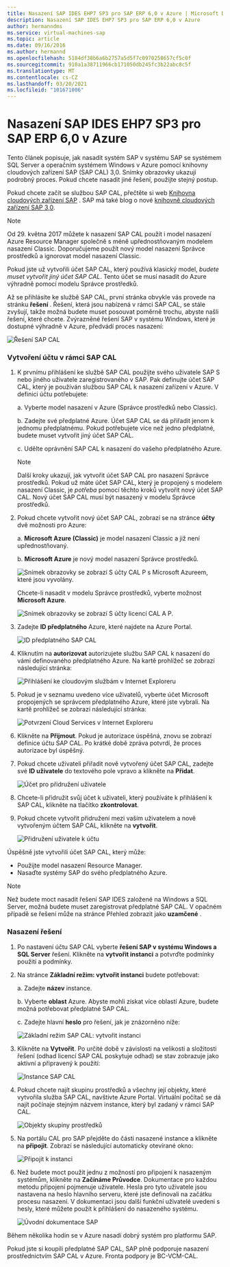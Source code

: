 ```yaml
---
title: Nasazení SAP IDES EHP7 SP3 pro SAP ERP 6,0 v Azure | Microsoft Docs
description: Nasazení SAP IDES EHP7 SP3 pro SAP ERP 6,0 v Azure
author: hermanndms
ms.service: virtual-machines-sap
ms.topic: article
ms.date: 09/16/2016
ms.author: hermannd
ms.openlocfilehash: 5184df38b6a6b2757a5d5f7c0970258657cf5c0f
ms.sourcegitcommit: 910a1a38711966cb171050db245fc3b22abc8c5f
ms.translationtype: MT
ms.contentlocale: cs-CZ
ms.lasthandoff: 03/20/2021
ms.locfileid: "101671006"
---
```

# <a name="deploy-sap-ides-ehp7-sp3-for-sap-erp-60-on-azure"></a>Nasazení SAP IDES EHP7 SP3 pro SAP ERP 6,0 v Azure
Tento článek popisuje, jak nasadit systém SAP v systému SAP se systémem SQL Server a operačním systémem Windows v Azure pomocí knihovny cloudových zařízení SAP (SAP CAL) 3,0. Snímky obrazovky ukazují podrobný proces. Pokud chcete nasadit jiné řešení, použijte stejný postup.

Pokud chcete začít se službou SAP CAL, přečtěte si web [Knihovna cloudových zařízení SAP](https://cal.sap.com/) . SAP má také blog o nové [knihovně cloudových zařízení SAP 3,0](https://scn.sap.com/community/cloud-appliance-library/blog/2016/05/27/sap-cloud-appliance-library-30-came-with-a-new-user-experience). 

> [!NOTE]
> Od 29. května 2017 můžete k nasazení SAP CAL použít i model nasazení Azure Resource Manager společně s méně upřednostňovaným modelem nasazení Classic. Doporučujeme použít nový model nasazení Správce prostředků a ignorovat model nasazení Classic.

Pokud jste už vytvořili účet SAP CAL, který používá klasický model, *budete muset vytvořit jiný účet SAP CAL*. Tento účet se musí nasadit do Azure výhradně pomocí modelu Správce prostředků.

Až se přihlásíte ke službě SAP CAL, první stránka obvykle vás provede na stránku **řešení** . Řešení, která jsou nabízená v rámci SAP CAL, se stále zvyšují, takže možná budete muset posouvat poměrně trochu, abyste našli řešení, které chcete. Zvýrazněné řešení SAP v systému Windows, které je dostupné výhradně v Azure, předvádí proces nasazení:

![Řešení SAP CAL](./media/cal-ides-erp6-ehp7-sp3-sql/ides-pic1.jpg)

### <a name="create-an-account-in-the-sap-cal"></a>Vytvoření účtu v rámci SAP CAL
1. K prvnímu přihlášení ke službě SAP CAL použijte svého uživatele SAP S nebo jiného uživatele zaregistrovaného v SAP. Pak definujte účet SAP CAL, který je používán službou SAP CAL k nasazení zařízení v Azure. V definici účtu potřebujete:

    a. Vyberte model nasazení v Azure (Správce prostředků nebo Classic).

    b. Zadejte své předplatné Azure. Účet SAP CAL se dá přiřadit jenom k jednomu předplatnému. Pokud potřebujete více než jedno předplatné, budete muset vytvořit jiný účet SAP CAL.
    
    c. Udělte oprávnění SAP CAL k nasazení do vašeho předplatného Azure.

   > [!NOTE]
   >  Další kroky ukazují, jak vytvořit účet SAP CAL pro nasazení Správce prostředků. Pokud už máte účet SAP CAL, který je propojený s modelem nasazení Classic, je *potřeba* pomocí těchto kroků vytvořit nový účet SAP CAL. Nový účet SAP CAL musí být nasazený v modelu Správce prostředků.

1. Pokud chcete vytvořit nový účet SAP CAL, zobrazí se na stránce **účty** dvě možnosti pro Azure: 

    a. **Microsoft Azure (Classic)** je model nasazení Classic a již není upřednostňovaný.

    b. **Microsoft Azure** je nový model nasazení Správce prostředků.

    ![Snímek obrazovky se zobrazí S účty CAL P s Microsoft Azureem, které jsou vyvolány.](./media/cal-ides-erp6-ehp7-sp3-sql/s4h-pic-2a.PNG)

    Chcete-li nasadit v modelu Správce prostředků, vyberte možnost **Microsoft Azure**.

    ![Snímek obrazovky se zobrazí S účty licencí CAL A P.](./media/cal-ides-erp6-ehp7-sp3-sql/s4h-pic3c.PNG)

1. Zadejte **ID předplatného** Azure, které najdete na Azure Portal. 

    ![ID předplatného SAP CAL](./media/cal-ides-erp6-ehp7-sp3-sql/s4h-pic3c.PNG)

1. Kliknutím na **autorizovat** autorizujete službu SAP CAL k nasazení do vámi definovaného předplatného Azure. Na kartě prohlížeč se zobrazí následující stránka:

    ![Přihlášení ke cloudovým službám v Internet Exploreru](./media/cal-ides-erp6-ehp7-sp3-sql/s4h-pic4c.PNG)

1. Pokud je v seznamu uvedeno více uživatelů, vyberte účet Microsoft propojených se správcem předplatného Azure, které jste vybrali. Na kartě prohlížeč se zobrazí následující stránka:

    ![Potvrzení Cloud Services v Internet Exploreru](./media/cal-ides-erp6-ehp7-sp3-sql/s4h-pic5a.PNG)

1. Klikněte na **Přijmout**. Pokud je autorizace úspěšná, znovu se zobrazí definice účtu SAP CAL. Po krátké době zpráva potvrdí, že proces autorizace byl úspěšný.

1. Pokud chcete uživateli přiřadit nově vytvořený účet SAP CAL, zadejte své **ID uživatele** do textového pole vpravo a klikněte na **Přidat**. 

    ![Účet pro přidružení uživatele](./media/cal-ides-erp6-ehp7-sp3-sql/s4h-pic8a.PNG)

1. Chcete-li přidružit svůj účet k uživateli, který používáte k přihlášení k SAP CAL, klikněte na tlačítko **zkontrolovat**. 

1. Pokud chcete vytvořit přidružení mezi vaším uživatelem a nově vytvořeným účtem SAP CAL, klikněte na **vytvořit**.

    ![Přidružení uživatele k účtu](./media/cal-ides-erp6-ehp7-sp3-sql/s4h-pic9b.PNG)

Úspěšně jste vytvořili účet SAP CAL, který může:

- Použijte model nasazení Resource Manager.
- Nasaďte systémy SAP do svého předplatného Azure.

> [!NOTE]
> Než budete moct nasadit řešení SAP IDES založené na Windows a SQL Server, možná budete muset zaregistrovat předplatné SAP CAL. V opačném případě se řešení může na stránce Přehled zobrazit jako **uzamčené** .

### <a name="deploy-a-solution"></a>Nasazení řešení
1. Po nastavení účtu SAP CAL vyberte **řešení SAP v systému Windows a SQL Server** řešení. Klikněte na **vytvořit instanci** a potvrďte podmínky použití a podmínky. 

1. Na stránce **Základní režim: vytvořit instanci** budete potřebovat:

    a. Zadejte **název** instance.

    b. Vyberte **oblast** Azure. Abyste mohli získat více oblastí Azure, budete možná potřebovat předplatné SAP CAL.

    c.  Zadejte hlavní **heslo** pro řešení, jak je znázorněno níže:

    ![Základní režim SAP CAL: vytvořit instanci](./media/cal-ides-erp6-ehp7-sp3-sql/ides-pic10a.png)

1. Klikněte na **Vytvořit**. Po určité době v závislosti na velikosti a složitosti řešení (odhad licencí SAP CAL poskytuje odhad) se stav zobrazuje jako aktivní a připravený k použití: 

    ![Instance SAP CAL](./media/cal-ides-erp6-ehp7-sp3-sql/ides-pic12a.png)

1. Pokud chcete najít skupinu prostředků a všechny její objekty, které vytvořila služba SAP CAL, navštivte Azure Portal. Virtuální počítač se dá najít počínaje stejným názvem instance, který byl zadaný v rámci SAP CAL.

    ![Objekty skupiny prostředků](./media/cal-ides-erp6-ehp7-sp3-sql/ides_resource_group.PNG)

1. Na portálu CAL pro SAP přejděte do části nasazené instance a klikněte na **připojit**. Zobrazí se následující automaticky otevírané okno: 

    ![Připojit k instanci](./media/cal-ides-erp6-ehp7-sp3-sql/ides-pic14a.PNG)

1. Než budete moct použít jednu z možností pro připojení k nasazeným systémům, klikněte na **Začínáme Průvodce**. Dokumentace pro každou metodu připojení pojmenuje uživatele. Hesla pro tyto uživatele jsou nastavena na heslo hlavního serveru, které jste definovali na začátku procesu nasazení. V dokumentaci jsou další funkční uživatelé uvedeni s hesly, které můžete použít k přihlášení do nasazeného systému.

    ![Úvodní dokumentace SAP](./media/cal-ides-erp6-ehp7-sp3-sql/ides-pic15.jpg)

Během několika hodin se v Azure nasadí dobrý systém pro platformu SAP.

Pokud jste si koupili předplatné SAP CAL, SAP plně podporuje nasazení prostřednictvím SAP CAL v Azure. Fronta podpory je BC-VCM-CAL.

